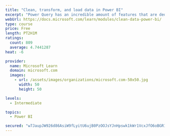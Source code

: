 ```yaml
---
title: "Clean, transform, and load data in Power BI"
excerpt: "Power Query has an incredible amount of features that are dedicated to helping you clean and prepare your data for analysis. You will learn how to simplify a complicated model, change data types, rename objects, and pivot data. You will also learn how to profile columns so that you know which columns have the valuable data that you’re seeking for deeper analytics."
webUrl: https://docs.microsoft.com/learn/modules/clean-data-power-bi/
type: course
price: Free
length: PT2H1M
ratings:
  count: 809
  average: 4.7441287
heat: -6

provider:
  name: Microsoft Learn
  domain: microsoft.com
  images:
    - url: /assets/images/organizations/microsoft.com-50x50.jpg
      width: 50
      height: 50

levels:
  - Intermediate

topics:
  - Power BI

secured: "w7JaupJW926d86AsiW9fLyitU6ujB0PzOOJsYJnHpswk1kWr1VcxJfO6oBGR1E6F2ZTlOCO3ysSYkwMoujIFNz+Y8Ifh15O2NIFw34Zw1D1XbFfhCTSGfKG0pd3srEgYOXnBmtCfLYlnlrWZuaT7AE7TCTxg7eKJzGR2qrFTOEBJ1ipkVkd0nsAfUPqtEAqlNByDsURJhzULUhOpWvc+MYyQJXSl4alYjesQPO7uufPYtM6X86Sgd0kSWCvJKcXGHCtRah7bmh2IIq2ccyyzU8lWU38cZfWky9Cej4iaXtkMLovWKWbhh3fIo6E3iWA1qyXfBBN0eiJOymdIHRPbZPJVTGrBc0CtJ7DqCGKyWXUm9iTtJLwogetom3lVAOGP2ipIrvkW1JXwXRusUfi7nOo1nScwWwtK9FK3/rjOjSw=;g7iVZEhRGC1Go6xXA0CXvg=="
---
```


